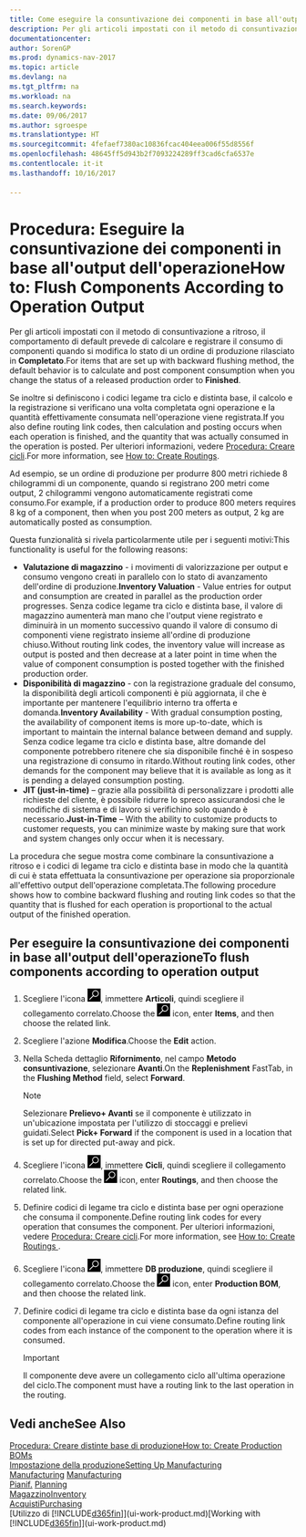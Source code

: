 ```yaml
---
title: Come eseguire la consuntivazione dei componenti in base all'output dell'operazione
description: Per gli articoli impostati con il metodo di consuntivazione a ritroso, il comportamento di default prevede di calcolare e registrare il consumo di componenti quando si modifica lo stato di un ordine di produzione rilasciato in **Completato**. Per ulteriori informazioni, vedere Metodo consuntivazione.
documentationcenter: 
author: SorenGP
ms.prod: dynamics-nav-2017
ms.topic: article
ms.devlang: na
ms.tgt_pltfrm: na
ms.workload: na
ms.search.keywords: 
ms.date: 09/06/2017
ms.author: sgroespe
ms.translationtype: HT
ms.sourcegitcommit: 4fefaef7380ac10836fcac404eea006f55d8556f
ms.openlocfilehash: 48645ff5d943b2f7093224289ff3cad6cfa6537e
ms.contentlocale: it-it
ms.lasthandoff: 10/16/2017

---
```

# <a name="how-to-flush-components-according-to-operation-output"></a><span data-ttu-id="f2ad0-104">Procedura: Eseguire la consuntivazione dei componenti in base all'output dell'operazione</span><span class="sxs-lookup"><span data-stu-id="f2ad0-104">How to: Flush Components According to Operation Output</span></span>
<span data-ttu-id="f2ad0-105">Per gli articoli impostati con il metodo di consuntivazione a ritroso, il comportamento di default prevede di calcolare e registrare il consumo di componenti quando si modifica lo stato di un ordine di produzione rilasciato in **Completato**.</span><span class="sxs-lookup"><span data-stu-id="f2ad0-105">For items that are set up with backward flushing method, the default behavior is to calculate and post component consumption when you change the status of a released production order to **Finished**.</span></span>  

<span data-ttu-id="f2ad0-106">Se inoltre si definiscono i codici legame tra ciclo e distinta base, il calcolo e la registrazione si verificano una volta completata ogni operazione e la quantità effettivamente consumata nell'operazione viene registrata.</span><span class="sxs-lookup"><span data-stu-id="f2ad0-106">If you also define routing link codes, then calculation and posting occurs when each operation is finished, and the quantity that was actually consumed in the operation is posted.</span></span> <span data-ttu-id="f2ad0-107">Per ulteriori informazioni, vedere [Procedura: Creare cicli](production-how-to-create-routings.md).</span><span class="sxs-lookup"><span data-stu-id="f2ad0-107">For more information, see [How to: Create Routings](production-how-to-create-routings.md).</span></span>  

<span data-ttu-id="f2ad0-108">Ad esempio, se un ordine di produzione per produrre 800 metri richiede 8 chilogrammi di un componente, quando si registrano 200 metri come output, 2 chilogrammi vengono automaticamente registrati come consumo.</span><span class="sxs-lookup"><span data-stu-id="f2ad0-108">For example, if a production order to produce 800 meters requires 8 kg of a component, then when you post 200 meters as output, 2 kg are automatically posted as consumption.</span></span>  

<span data-ttu-id="f2ad0-109">Questa funzionalità si rivela particolarmente utile per i seguenti motivi:</span><span class="sxs-lookup"><span data-stu-id="f2ad0-109">This functionality is useful for the following reasons:</span></span>  

-   <span data-ttu-id="f2ad0-110">**Valutazione di magazzino** - i movimenti di valorizzazione per output e consumo vengono creati in parallelo con lo stato di avanzamento dell'ordine di produzione.</span><span class="sxs-lookup"><span data-stu-id="f2ad0-110">**Inventory Valuation** - Value entries for output and consumption are created in parallel as the production order progresses.</span></span> <span data-ttu-id="f2ad0-111">Senza codice legame tra ciclo e distinta base, il valore di magazzino aumenterà man mano che l'output viene registrato e diminuirà in un momento successivo quando il valore di consumo di componenti viene registrato insieme all'ordine di produzione chiuso.</span><span class="sxs-lookup"><span data-stu-id="f2ad0-111">Without routing link codes, the inventory value will increase as output is posted and then decrease at a later point in time when the value of component consumption is posted together with the finished production order.</span></span>  
-   <span data-ttu-id="f2ad0-112">**Disponibilità di magazzino** - con la registrazione graduale del consumo, la disponibilità degli articoli componenti è più aggiornata, il che è importante per mantenere l'equilibrio interno tra offerta e domanda.</span><span class="sxs-lookup"><span data-stu-id="f2ad0-112">**Inventory Availability** - With gradual consumption posting, the availability of component items is more up-to-date, which is important to maintain the internal balance between demand and supply.</span></span> <span data-ttu-id="f2ad0-113">Senza codice legame tra ciclo e distinta base, altre domande del componente potrebbero ritenere che sia disponibile finché è in sospeso una registrazione di consumo in ritardo.</span><span class="sxs-lookup"><span data-stu-id="f2ad0-113">Without routing link codes, other demands for the component may believe that it is available as long as it is pending a delayed consumption posting.</span></span>  
-   <span data-ttu-id="f2ad0-114">**JIT (just-in-time)** – grazie alla possibilità di personalizzare i prodotti alle richieste del cliente, è possibile ridurre lo spreco assicurandosi che le modifiche di sistema e di lavoro si verifichino solo quando è necessario.</span><span class="sxs-lookup"><span data-stu-id="f2ad0-114">**Just-in-Time** – With the ability to customize products to customer requests, you can minimize waste by making sure that work and system changes only occur when it is necessary.</span></span>  

<span data-ttu-id="f2ad0-115">La procedura che segue mostra come combinare la consuntivazione a ritroso e i codici di legame tra ciclo e distinta base in modo che la quantità di cui è stata effettuata la consuntivazione per operazione sia proporzionale all'effettivo output dell'operazione completata.</span><span class="sxs-lookup"><span data-stu-id="f2ad0-115">The following procedure shows how to combine backward flushing and routing link codes so that the quantity that is flushed for each operation is proportional to the actual output of the finished operation.</span></span>  

## <a name="to-flush-components-according-to-operation-output"></a><span data-ttu-id="f2ad0-116">Per eseguire la consuntivazione dei componenti in base all'output dell'operazione</span><span class="sxs-lookup"><span data-stu-id="f2ad0-116">To flush components according to operation output</span></span>  
1.  <span data-ttu-id="f2ad0-117">Scegliere l'icona ![Cerca pagina o report](media/ui-search/search_small.png "Cerca pagina o report"), immettere **Articoli**, quindi scegliere il collegamento correlato.</span><span class="sxs-lookup"><span data-stu-id="f2ad0-117">Choose the ![Search for Page or Report](media/ui-search/search_small.png "Search for Page or Report icon") icon, enter **Items**, and then choose the related link.</span></span>  
2.  <span data-ttu-id="f2ad0-118">Scegliere l'azione **Modifica**.</span><span class="sxs-lookup"><span data-stu-id="f2ad0-118">Choose the **Edit** action.</span></span>  
3.  <span data-ttu-id="f2ad0-119">Nella Scheda dettaglio **Rifornimento**, nel campo **Metodo consuntivazione**, selezionare **Avanti**.</span><span class="sxs-lookup"><span data-stu-id="f2ad0-119">On the **Replenishment** FastTab, in the **Flushing Method** field, select **Forward**.</span></span>  

    > [!NOTE]  
    >  <span data-ttu-id="f2ad0-120">Selezionare **Prelievo+ Avanti** se il componente è utilizzato in un'ubicazione impostata per l'utilizzo di stoccaggi e prelievi guidati.</span><span class="sxs-lookup"><span data-stu-id="f2ad0-120">Select **Pick+ Forward** if the component is used in a location that is set up for directed put-away and pick.</span></span>  

4.  <span data-ttu-id="f2ad0-121">Scegliere l'icona ![Cerca pagina o report](media/ui-search/search_small.png "icona Cerca pagina o report"), immettere **Cicli**, quindi scegliere il collegamento correlato.</span><span class="sxs-lookup"><span data-stu-id="f2ad0-121">Choose the ![Search for Page or Report](media/ui-search/search_small.png "Search for Page or Report icon") icon, enter **Routings**, and then choose the related link.</span></span>  
5.  <span data-ttu-id="f2ad0-122">Definire codici di legame tra ciclo e distinta base per ogni operazione che consuma il componente.</span><span class="sxs-lookup"><span data-stu-id="f2ad0-122">Define routing link codes for every operation that consumes the component.</span></span> <span data-ttu-id="f2ad0-123">Per ulteriori informazioni, vedere [Procedura: Creare cicli](production-how-to-create-routings.md).</span><span class="sxs-lookup"><span data-stu-id="f2ad0-123">For more information, see [How to: Create Routings ](production-how-to-create-routings.md).</span></span>  
6.  <span data-ttu-id="f2ad0-124">Scegliere l'icona ![Cerca pagina o report](media/ui-search/search_small.png "icona Cerca pagina o report"), immettere **DB produzione**, quindi scegliere il collegamento correlato.</span><span class="sxs-lookup"><span data-stu-id="f2ad0-124">Choose the ![Search for Page or Report](media/ui-search/search_small.png "Search for Page or Report icon") icon, enter **Production BOM**, and then choose the related link.</span></span>  
7.  <span data-ttu-id="f2ad0-125">Definire codici di legame tra ciclo e distinta base da ogni istanza del componente all'operazione in cui viene consumato.</span><span class="sxs-lookup"><span data-stu-id="f2ad0-125">Define routing link codes from each instance of the component to the operation where it is consumed.</span></span>

    > [!IMPORTANT]  
    >  <span data-ttu-id="f2ad0-126">Il componente deve avere un collegamento ciclo all'ultima operazione del ciclo.</span><span class="sxs-lookup"><span data-stu-id="f2ad0-126">The component must have a routing link to the last operation in the routing.</span></span>  

## <a name="see-also"></a><span data-ttu-id="f2ad0-127">Vedi anche</span><span class="sxs-lookup"><span data-stu-id="f2ad0-127">See Also</span></span>  
[<span data-ttu-id="f2ad0-128">Procedura: Creare distinte base di produzione</span><span class="sxs-lookup"><span data-stu-id="f2ad0-128">How to: Create Production BOMs</span></span>](production-how-to-create-production-boms.md)  
[<span data-ttu-id="f2ad0-129">Impostazione della produzione</span><span class="sxs-lookup"><span data-stu-id="f2ad0-129">Setting Up Manufacturing</span></span>](production-configure-production-processes.md)  
<span data-ttu-id="f2ad0-130">[Manufacturing](production-manage-manufacturing.md)  </span><span class="sxs-lookup"><span data-stu-id="f2ad0-130">[Manufacturing](production-manage-manufacturing.md)  </span></span>  
<span data-ttu-id="f2ad0-131">[Pianif.](production-planning.md) </span><span class="sxs-lookup"><span data-stu-id="f2ad0-131">[Planning](production-planning.md) </span></span>  
[<span data-ttu-id="f2ad0-132">Magazzino</span><span class="sxs-lookup"><span data-stu-id="f2ad0-132">Inventory</span></span>](inventory-manage-inventory.md)  
[<span data-ttu-id="f2ad0-133">Acquisti</span><span class="sxs-lookup"><span data-stu-id="f2ad0-133">Purchasing</span></span>](purchasing-manage-purchasing.md)  
<span data-ttu-id="f2ad0-134">[Utilizzo di [!INCLUDE[d365fin](includes/d365fin_md.md)]](ui-work-product.md)</span><span class="sxs-lookup"><span data-stu-id="f2ad0-134">[Working with [!INCLUDE[d365fin](includes/d365fin_md.md)]](ui-work-product.md)</span></span>

